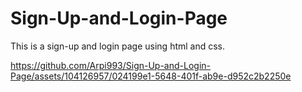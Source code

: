 # Sign-Up-and-Login-Page
This is a sign-up and login page using html and css.

https://github.com/Arpi993/Sign-Up-and-Login-Page/assets/104126957/024199e1-5648-401f-ab9e-d952c2b2250e
